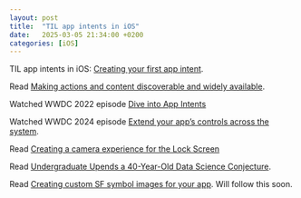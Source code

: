```yaml
---
layout: post
title:  "TIL app intents in iOS"
date:   2025-03-05 21:34:00 +0200
categories: [iOS]
---
```

TIL app intents in iOS: [Creating your first app intent](https://developer.apple.com/documentation/appintents/creating-your-first-app-intent).

Read [Making actions and content discoverable and widely available](https://developer.apple.com/documentation/appintents/making-actions-and-content-discoverable-and-widely-available).

Watched WWDC 2022 episode [Dive into App Intents](https://developer.apple.com/videos/play/wwdc2022/10032)

Watched WWDC 2024 episode  [Extend your app’s controls across the system](https://developer.apple.com/videos/play/wwdc2024/10157/).

Read [Creating a camera experience for the Lock Screen](https://developer.apple.com/documentation/lockedcameracapture/creating-a-camera-experience-for-the-lock-screen)

Read [Undergraduate Upends a 40-Year-Old Data Science Conjecture](https://www.quantamagazine.org/undergraduate-upends-a-40-year-old-data-science-conjecture-20250210/).

Read [Creating custom SF symbol images for your app](https://developer.apple.com/documentation/uikit/creating-custom-symbol-images-for-your-app). Will follow this soon.
